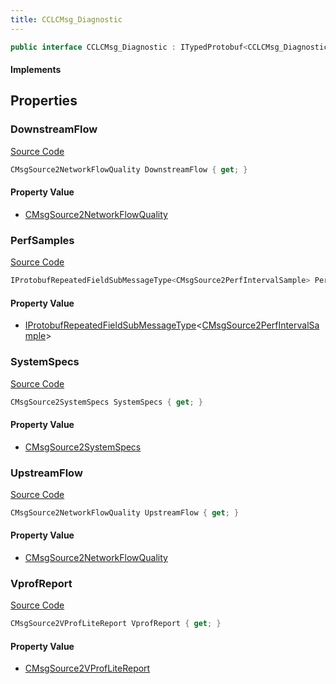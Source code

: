 ```yaml
---
title: CCLCMsg_Diagnostic
---
```


```csharp
public interface CCLCMsg_Diagnostic : ITypedProtobuf<CCLCMsg_Diagnostic>, INativeHandle, INetMessage<CCLCMsg_Diagnostic>, IDisposable
```

#### Implements

## Properties

### DownstreamFlow

[Source Code](https://github.com/swiftly-solution/swiftlys2/blob/main/managed/src/SwiftlyS2.Generated/Protobufs/Interfaces/CCLCMsg_Diagnostic.cs#L24)

```csharp
CMsgSource2NetworkFlowQuality DownstreamFlow { get; }
```

#### Property Value

- [CMsgSource2NetworkFlowQuality](/docs/api/shared/protobufdefinitions/cmsgsource2networkflowquality)

### PerfSamples

[Source Code](https://github.com/swiftly-solution/swiftlys2/blob/main/managed/src/SwiftlyS2.Generated/Protobufs/Interfaces/CCLCMsg_Diagnostic.cs#L30)

```csharp
IProtobufRepeatedFieldSubMessageType<CMsgSource2PerfIntervalSample> PerfSamples { get; }
```

#### Property Value

- [IProtobufRepeatedFieldSubMessageType](/docs/api/shared/netmessages/iprotobufrepeatedfieldsubmessagetype-1)<[CMsgSource2PerfIntervalSample](/docs/api/shared/protobufdefinitions/cmsgsource2perfintervalsample)>

### SystemSpecs

[Source Code](https://github.com/swiftly-solution/swiftlys2/blob/main/managed/src/SwiftlyS2.Generated/Protobufs/Interfaces/CCLCMsg_Diagnostic.cs#L18)

```csharp
CMsgSource2SystemSpecs SystemSpecs { get; }
```

#### Property Value

- [CMsgSource2SystemSpecs](/docs/api/shared/protobufdefinitions/cmsgsource2systemspecs)

### UpstreamFlow

[Source Code](https://github.com/swiftly-solution/swiftlys2/blob/main/managed/src/SwiftlyS2.Generated/Protobufs/Interfaces/CCLCMsg_Diagnostic.cs#L27)

```csharp
CMsgSource2NetworkFlowQuality UpstreamFlow { get; }
```

#### Property Value

- [CMsgSource2NetworkFlowQuality](/docs/api/shared/protobufdefinitions/cmsgsource2networkflowquality)

### VprofReport

[Source Code](https://github.com/swiftly-solution/swiftlys2/blob/main/managed/src/SwiftlyS2.Generated/Protobufs/Interfaces/CCLCMsg_Diagnostic.cs#L21)

```csharp
CMsgSource2VProfLiteReport VprofReport { get; }
```

#### Property Value

- [CMsgSource2VProfLiteReport](/docs/api/shared/protobufdefinitions/cmsgsource2vproflitereport)

